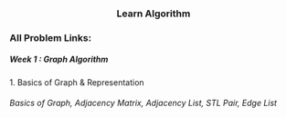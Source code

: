 <h3 align="center"> Learn Algorithm </h3>

### All Problem Links:
<h5> Week 1 : Graph Algorithm </h5>
1. Basics of Graph & Representation
<h6> Basics of Graph, Adjacency Matrix, Adjacency List, STL Pair, Edge List </h6>

